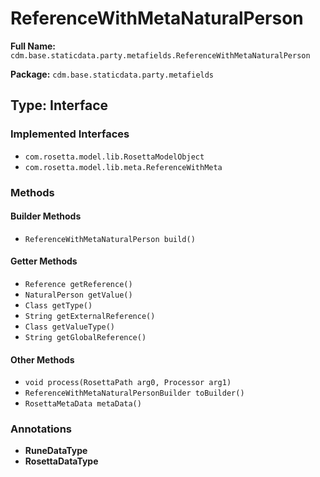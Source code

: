 # ReferenceWithMetaNaturalPerson

**Full Name:** `cdm.base.staticdata.party.metafields.ReferenceWithMetaNaturalPerson`

**Package:** `cdm.base.staticdata.party.metafields`

## Type: Interface

### Implemented Interfaces

- `com.rosetta.model.lib.RosettaModelObject`
- `com.rosetta.model.lib.meta.ReferenceWithMeta`

### Methods

#### Builder Methods

- `ReferenceWithMetaNaturalPerson build()`

#### Getter Methods

- `Reference getReference()`
- `NaturalPerson getValue()`
- `Class getType()`
- `String getExternalReference()`
- `Class getValueType()`
- `String getGlobalReference()`

#### Other Methods

- `void process(RosettaPath arg0, Processor arg1)`
- `ReferenceWithMetaNaturalPersonBuilder toBuilder()`
- `RosettaMetaData metaData()`

### Annotations

- **RuneDataType**
- **RosettaDataType**

